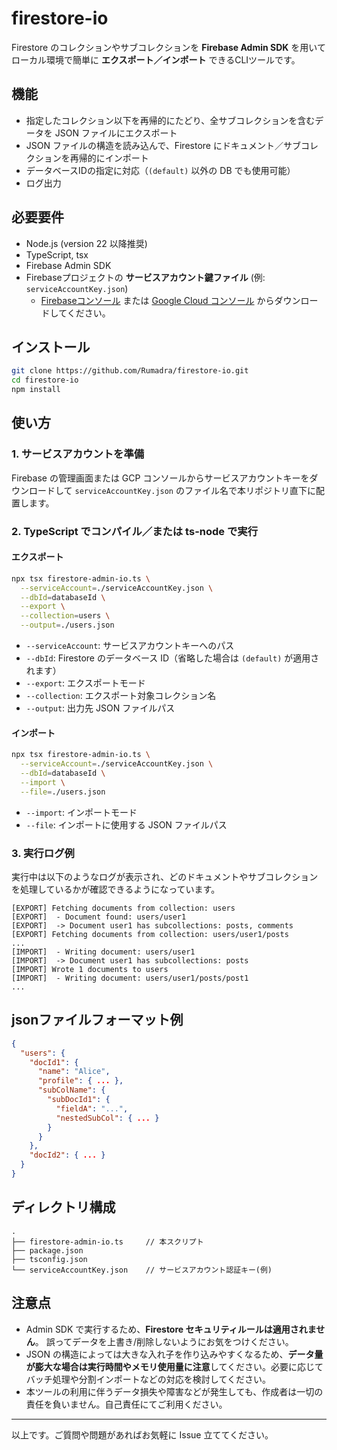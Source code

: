 # firestore-io

Firestore のコレクションやサブコレクションを **Firebase Admin SDK** を用いてローカル環境で簡単に **エクスポート／インポート** できるCLIツールです。

## 機能

- 指定したコレクション以下を再帰的にたどり、全サブコレクションを含むデータを JSON ファイルにエクスポート
- JSON ファイルの構造を読み込んで、Firestore にドキュメント／サブコレクションを再帰的にインポート
- データベースIDの指定に対応（`(default)` 以外の DB でも使用可能）
- ログ出力

## 必要要件

- Node.js (version 22 以降推奨)
- TypeScript, tsx
- Firebase Admin SDK
- Firebaseプロジェクトの **サービスアカウント鍵ファイル** (例: `serviceAccountKey.json`)  
  - [Firebaseコンソール](https://console.firebase.google.com/) または [Google Cloud コンソール](https://console.cloud.google.com/iam-admin/serviceaccounts) からダウンロードしてください。


## インストール

```bash
git clone https://github.com/Rumadra/firestore-io.git
cd firestore-io
npm install
```

## 使い方

### 1. サービスアカウントを準備

Firebase の管理画面または GCP コンソールからサービスアカウントキーをダウンロードして
 `serviceAccountKey.json` のファイル名で本リポジトリ直下に配置します。

### 2. TypeScript でコンパイル／または ts-node で実行

#### エクスポート

```bash
npx tsx firestore-admin-io.ts \
  --serviceAccount=./serviceAccountKey.json \
  --dbId=databaseId \
  --export \
  --collection=users \
  --output=./users.json
```

- `--serviceAccount`: サービスアカウントキーへのパス
- `--dbId`: Firestore のデータベース ID（省略した場合は `(default)` が適用されます）
- `--export`: エクスポートモード
- `--collection`: エクスポート対象コレクション名
- `--output`: 出力先 JSON ファイルパス

#### インポート

```bash
npx tsx firestore-admin-io.ts \
  --serviceAccount=./serviceAccountKey.json \
  --dbId=databaseId \
  --import \
  --file=./users.json
```

- `--import`: インポートモード
- `--file`: インポートに使用する JSON ファイルパス

### 3. 実行ログ例

実行中は以下のようなログが表示され、どのドキュメントやサブコレクションを処理しているかが確認できるようになっています。

```text
[EXPORT] Fetching documents from collection: users
[EXPORT]  - Document found: users/user1
[EXPORT]  -> Document user1 has subcollections: posts, comments
[EXPORT] Fetching documents from collection: users/user1/posts
...
[IMPORT]  - Writing document: users/user1
[IMPORT]  -> Document user1 has subcollections: posts
[IMPORT] Wrote 1 documents to users
[IMPORT]  - Writing document: users/user1/posts/post1
...
```

## jsonファイルフォーマット例

```json
{
  "users": {
    "docId1": {
      "name": "Alice",
      "profile": { ... },
      "subColName": {
        "subDocId1": {
          "fieldA": "...",
          "nestedSubCol": { ... }
        }
      }
    },
    "docId2": { ... }
  }
}

```

## ディレクトリ構成

```
.
├── firestore-admin-io.ts     // 本スクリプト
├── package.json
├── tsconfig.json
└── serviceAccountKey.json    // サービスアカウント認証キー(例)
```

## 注意点

- Admin SDK で実行するため、**Firestore セキュリティルールは適用されません**。
   誤ってデータを上書き/削除しないようにお気をつけください。
- JSON の構造によっては大きな入れ子を作り込みやすくなるため、**データ量が膨大な場合は実行時間やメモリ使用量に注意**してください。必要に応じてバッチ処理や分割インポートなどの対応を検討してください。
- 本ツールの利用に伴うデータ損失や障害などが発生しても、作成者は一切の責任を負いません。自己責任にてご利用ください。

------

以上です。ご質問や問題があればお気軽に Issue 立ててください。